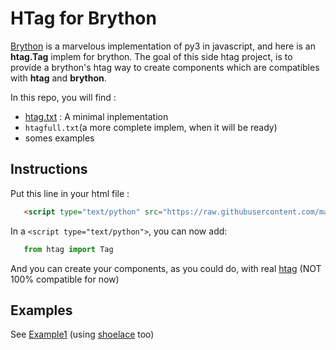 # HTag for Brython

[Brython](https://brython.info/) is a marvelous implementation of py3 in javascript, and here is an **htag.Tag** implem for brython.
The goal of this side htag project, is to provide a brython's htag way to create components which are compatibles with **htag** and **brython**.

In this repo, you will find :

 - [htag.txt](https://github.com/manatlan/htag/blob/main/brython/htag.txt) : A minimal inplementation
 - `htagfull.txt`(a more complete implem, when it will be ready)
 - somes examples


## Instructions
Put this line in your html file :
```html
   <script type="text/python" src="https://raw.githubusercontent.com/manatlan/htag/main/brython/htag.txt" id="htag"></script>
```
In a `<script type="text/python">`, you can now add:

```python
   from htag import Tag
```
And you can create your components, as you could do, with real [htag](https://github.com/manatlan/htag/) (NOT 100% compatible for now)


## Examples
See [Example1](https://raw.githack.com/manatlan/htag/main/brython/example1.html) (using [shoelace](https://shoelace.style/) too)


